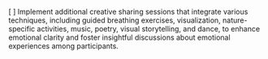 [ ] Implement additional creative sharing sessions that integrate various techniques, including guided breathing exercises, visualization, nature-specific activities, music, poetry, visual storytelling, and dance, to enhance emotional clarity and foster insightful discussions about emotional experiences among participants.